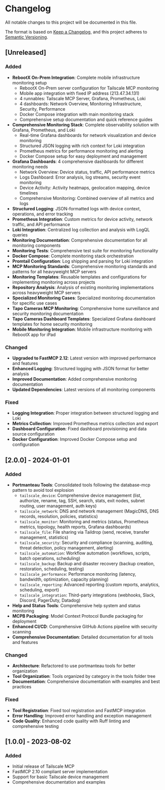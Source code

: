 # Changelog

All notable changes to this project will be documented in this file.

The format is based on [Keep a Changelog](https://keepachangelog.com/en/1.0.0/),
and this project adheres to [Semantic Versioning](https://semver.org/spec/v2.0.0.html).

## [Unreleased]

### Added
- **RebootX On-Prem Integration**: Complete mobile infrastructure monitoring setup
  - RebootX On-Prem server configuration for Tailscale MCP monitoring
  - Mobile app integration with fixed IP address (213.47.34.131)
  - 4 runnables: Tailscale MCP Server, Grafana, Prometheus, Loki
  - 4 dashboards: Network Overview, Monitoring Infrastructure, Security, Performance
  - Docker Compose integration with main monitoring stack
  - Comprehensive setup documentation and quick reference guides
- **Comprehensive Monitoring Stack**: Complete observability solution with Grafana, Prometheus, and Loki
  - Real-time Grafana dashboards for network visualization and device monitoring
  - Structured JSON logging with rich context for Loki integration
  - Prometheus metrics for performance monitoring and alerting
  - Docker Compose setup for easy deployment and management
- **Grafana Dashboards**: 4 comprehensive dashboards for different monitoring needs
  - Network Overview: Device status, traffic, API performance metrics
  - Logs Dashboard: Error analysis, log streams, security event monitoring
  - Device Activity: Activity heatmaps, geolocation mapping, device timelines
  - Comprehensive Monitoring: Combined overview of all metrics and logs
- **Structured Logging**: JSON-formatted logs with device context, operations, and error tracking
- **Prometheus Integration**: Custom metrics for device activity, network traffic, and API performance
- **Loki Integration**: Centralized log collection and analysis with LogQL queries
- **Monitoring Documentation**: Comprehensive documentation for all monitoring components
- **Monitoring Tests**: Comprehensive test suite for monitoring functionality
- **Docker Compose**: Complete monitoring stack orchestration
- **Promtail Configuration**: Log shipping and parsing for Loki integration
- **MCP Monitoring Standards**: Comprehensive monitoring standards and patterns for all heavyweight MCP servers
- **Monitoring Templates**: Reusable templates and configurations for implementing monitoring across projects
- **Repository Analysis**: Analysis of existing monitoring implementations across heavyweight MCP servers
- **Specialized Monitoring Cases**: Specialized monitoring documentation for specific use cases
- **Tapo Cameras MCP Monitoring**: Comprehensive home surveillance and security monitoring documentation
- **Tapo Cameras Dashboard Templates**: Specialized Grafana dashboard templates for home security monitoring
- **Mobile Monitoring Integration**: Mobile infrastructure monitoring with RebootX app for iPad

### Changed
- **Upgraded to FastMCP 2.12**: Latest version with improved performance and features
- **Enhanced Logging**: Structured logging with JSON format for better analysis
- **Improved Documentation**: Added comprehensive monitoring documentation
- **Updated Dependencies**: Latest versions of all monitoring components

### Fixed
- **Logging Integration**: Proper integration between structured logging and Loki
- **Metrics Collection**: Improved Prometheus metrics collection and export
- **Dashboard Configuration**: Fixed dashboard provisioning and data source configuration
- **Docker Configuration**: Improved Docker Compose setup and configuration

## [2.0.0] - 2024-01-01

### Added
- **Portmanteau Tools**: Consolidated tools following the database-mcp pattern to avoid tool explosion
  - `tailscale_device`: Comprehensive device management (list, authorize, rename, tag, SSH, search, stats, exit nodes, subnet routing, user management, auth keys)
  - `tailscale_network`: DNS and network management (MagicDNS, DNS records, resolution, policies, statistics)
  - `tailscale_monitor`: Monitoring and metrics (status, Prometheus metrics, topology, health reports, Grafana dashboards)
  - `tailscale_file`: File sharing via Taildrop (send, receive, transfer management, statistics)
  - `tailscale_security`: Security and compliance (scanning, auditing, threat detection, policy management, alerting)
  - `tailscale_automation`: Workflow automation (workflows, scripts, batch operations, scheduling)
  - `tailscale_backup`: Backup and disaster recovery (backup creation, restoration, scheduling, testing)
  - `tailscale_performance`: Performance monitoring (latency, bandwidth, optimization, capacity planning)
  - `tailscale_reporting`: Advanced reporting (custom reports, analytics, scheduling, export)
  - `tailscale_integration`: Third-party integrations (webhooks, Slack, Discord, PagerDuty, Datadog)
- **Help and Status Tools**: Comprehensive help system and status monitoring
- **MCPB Packaging**: Model Context Protocol Bundle packaging for deployment
- **Enhanced CI/CD**: Comprehensive GitHub Actions pipeline with security scanning
- **Comprehensive Documentation**: Detailed documentation for all tools and features

### Changed
- **Architecture**: Refactored to use portmanteau tools for better organization
- **Tool Organization**: Tools organized by category in the tools folder tree
- **Documentation**: Comprehensive documentation with examples and best practices

### Fixed
- **Tool Registration**: Fixed tool registration and FastMCP integration
- **Error Handling**: Improved error handling and exception management
- **Code Quality**: Enhanced code quality with Ruff linting and comprehensive testing

## [1.0.0] - 2023-08-02

### Added
- Initial release of Tailscale MCP
- FastMCP 2.10 compliant server implementation
- Support for basic Tailscale device management
- Comprehensive documentation and examples
